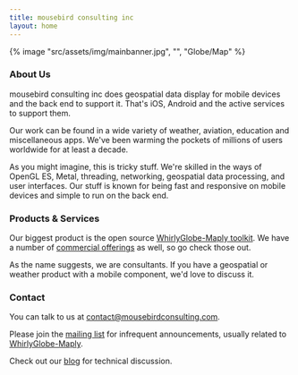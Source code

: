 ```yaml
---
title: mousebird consulting inc
layout: home
---
```


{% image "src/assets/img/mainbanner.jpg", "", "Globe/Map" %}

### About Us

mousebird consulting inc does geospatial data display for mobile devices and the back end to support it.  That's iOS, Android and the active services to support them.

Our work can be found in a wide variety of weather, aviation, education and miscellaneous apps.  We've been warming the pockets of millions of users worldwide for at least a decade.

As you might imagine, this is tricky stuff.  We're skilled in the ways of OpenGL ES, Metal, threading, networking, geospatial data processing, and user interfaces.  Our stuff is known for being fast and responsive on mobile devices and simple to run on the back end.

### Products & Services

Our biggest product is the open source [WhirlyGlobe-Maply toolkit](https://mousebird.github.io/WhirlyGlobe).  We have a number of [commercial offerings](products/) as well, so go check those out.

As the name suggests, we are consultants.  If you have a geospatial or weather product with a mobile component, we'd love to discuss it.


### Contact

You can talk to us at <a href="mailto:contact@mousebirdconsulting.com" target="_top">contact@mousebirdconsulting.com</a>.

Please join the [mailing list]("http://eepurl.com/D30CD") for infrequent announcements, usually related to [WhirlyGlobe-Maply](href="http://mousebird.github.io/WhirlyGlobe").

Check out our [blog](/blog.html) for technical discussion.

